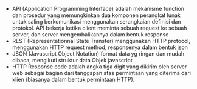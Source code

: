 - API (Application Programming Interface) adalah mekanisme function dan prosedur yang memungkinkan dua komponen perangkat lunak untuk saling berkomunikasi menggunakan serangkaian definisi dan protokol. API bekerja ketika client meminta sebuah request ke sebuah server, dan server mengembalikannya dalam bentuk response
- REST (Representationnal State Transfer) menggunakan HTTP protocol, menggunakan HTTP request method, responsenya dalam bentuk json
- JSON (Javascript Object Notation) format data yg ringan dan mudah dibaca, mengikuti struktur data Objek javascript
- HTTP Response code adalah angka tiga digit yang dikirim oleh server web sebagai bagian dari tanggapan atas permintaan yang diterima dari klien (biasanya dalam bentuk permintaan HTTP).
